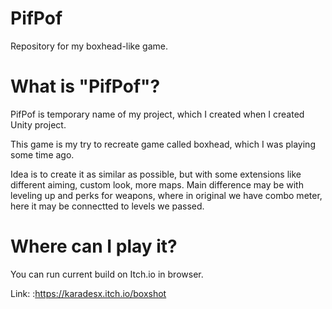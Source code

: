# PifPof
Repository for my boxhead-like game.
# What is "PifPof"?
PifPof is temporary name of my project, which I created when I created Unity project.

This game is my try to recreate game called boxhead, which I was playing some time ago.

Idea is to create it as similar as possible, but with some extensions like different aiming, custom look, more maps.
Main difference may be with leveling up and perks for weapons, where in original we have combo meter, here it may be connectted to levels we passed.

# Where can I play it?
You can run current build on Itch.io in browser.

Link: :https://karadesx.itch.io/boxshot
